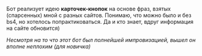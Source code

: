 Бот реализует идею **карточек-кнопок** на основе фраз, взятых (спарсенных) мной с разных сайтов. Понимаю, что можно было и без bs4, но хотелось попрактиковаться. 
Да и кто знает, вдруг информация на сайте обновится)

_Несмотря на то что этот бот был полнейшей импровизацией, вышел он вполне неплохим (для новичка)_
